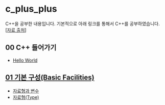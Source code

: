 # c_plus_plus

C++을 공부한 내용입니다.
기본적으로 아래 링크를 통해서 C++를 공부하였습니다.
[<a href="https://wikidocs.net/46945">자료 출처</a>]

## 00 C++ 들어가기

- <a href="https://github.com/ohyuchan123/C_plus_plus_Language/tree/main/Study_C_plus_plus/00.%20C%2B%2B%20%EB%93%A4%EC%96%B4%EA%B0%80%EA%B8%B0/chapter%2001">Hello World</a>

## <a href="https://github.com/ohyuchan123/C_plus_plus_Language/blob/main/Study_C_plus_plus/01.%20%EA%B8%B0%EB%B3%B8%20%EA%B5%AC%EC%84%B1(Basic%20Facilities)/%EA%B8%B0%EB%B3%B8%20%EA%B5%AC%EC%84%B1.md#-%EA%B8%B0%EB%B3%B8-%EA%B5%AC%EC%84%B1basic-facilities">01 기본 구성(Basic Facilities)</a>

- <a href="https://github.com/ohyuchan123/C_plus_plus_Language/blob/main/Study_C_plus_plus/01.%20%EA%B8%B0%EB%B3%B8%20%EA%B5%AC%EC%84%B1(Basic%20Facilities)/chapter%2001/%EC%9E%90%EB%A3%8C%ED%98%95%EA%B3%BC%20%EB%B3%80%EC%88%98(Types%20and%20Variables).md#-%EC%9E%90%EB%A3%8C%ED%98%95%EA%B3%BC-%EB%B3%80%EC%88%98">자료형과 변수</a>
- <a href="https://github.com/ohyuchan123/C_plus_plus_Language/blob/main/Study_C_plus_plus/01.%20%EA%B8%B0%EB%B3%B8%20%EA%B5%AC%EC%84%B1(Basic%20Facilities)/chapter%2001/%EC%9E%90%EB%A3%8C%ED%98%95(Types)/%EC%9E%90%EB%A3%8C%ED%98%95.md#-%EC%9E%90%EB%A3%8C%ED%98%95types">자료형(Type)</a>
